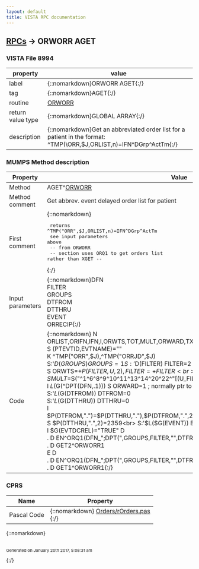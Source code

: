 ```yaml
---
layout: default
title: VISTA RPC documentation
---
```




## [RPCs](TableOfContent.md) &#8594; ORWORR AGET 



### VISTA File 8994 


 property | value 
--- | --- 
 label | {::nomarkdown}ORWORR AGET{:/}
 tag | {::nomarkdown}AGET{:/}
 routine | [ORWORR](http://code.osehra.org/dox/Routine_ORWORR_source.html)
 return value type | {::nomarkdown}GLOBAL ARRAY{:/}
 description | {::nomarkdown}Get an abbreviated order list for a patient in the format:     ^TMP(\ORR\,$J,ORLIST,n)=IFN^DGrp^ActTm{:/}


### MUMPS Method description

 Property | Value 
 --- | --- 
 Method | AGET^[ORWORR](http://code.osehra.org/dox/Routine_ORWORR_source.html)
 Method comment | Get abbrev. event delayed order list for patient
 First comment | {::nomarkdown}<pre> returns ^TMP("ORR",$J,ORLIST,n)=IFN^DGrp^ActTm<br/> see input parameters above<br/> -- from ORWORR<br/> -- section uses ORQ1 to get orders list rather than XGET --</pre>{:/}
 Input parameters | {::nomarkdown}DFN<br>FILTER<br>GROUPS<br>DTFROM<br>DTTHRU<br>EVENT<br>ORRECIP{:/}
 Code | {::nomarkdown}  N ORLIST,ORIFN,IFN,I,ORWTS,TOT,MULT,ORWARD,TXTVW,ORYD,PTEVTID,EVTNAME<br> S (PTEVTID,EVTNAME)=""<br> K ^TMP("ORR",$J),^TMP("ORRJD",$J)<br> S:'$D(GROUPS) GROUPS=1 S:'$D(FILTER) FILTER=2<br> S ORWTS=+$P(FILTER,U,2),FILTER=+FILTER<br> S MULT=$S("^1^6^8^9^10^11^13^14^20^22^"[(U_FILTER_U):1,1:0)<br> I $L($G(^DPT(DFN,.1))) S ORWARD=1 ; normally ptr to 42<br> S:'$L($G(DTFROM)) DTFROM=0<br> S:'$L($G(DTTHRU)) DTTHRU=0<br> I $P(DTFROM,".")=$P(DTTHRU,"."),$P(DTFROM,".",2)>$P(DTTHRU,".",2),$P(DTTHRU,".",2)="" S $P(DTTHRU,".",2)=2359<br> S:'$L($G(EVENT)) EVENT=0<br> I $G(EVTDCREL)="TRUE" D<br> . D EN^ORQ1(DFN_";DPT(",GROUPS,FILTER,"",DTFROM,DTTHRU,2,MULT,"",1,EVENT)<br> . D GET2^ORWORR1<br> E  D<br> . D EN^ORQ1(DFN_";DPT(",GROUPS,FILTER,"",DTFROM,DTTHRU,0,MULT,"",1,EVENT)<br> . D GET1^ORWORR1{:/}


### CPRS

 Name | Property 
 --- | --- 
 Pascal Code | {::nomarkdown} <a href="https://github.com/OSEHRA/VistA/blob/master/Packages/Order%20Entry%20Results%20Reporting/CPRS/CPRS-Chart/Orders/rOrders.pas">Orders/rOrders.pas</a><br/>{:/}

{::nomarkdown} <br/><br/><p style="font-size: 11px">Generated on January 20th 2017, 5:08:31 am</p>{:/}